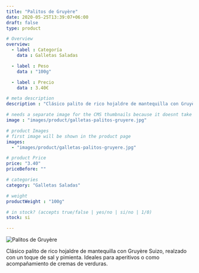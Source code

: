 ```yaml
---
title: "Palitos de Gruyère"
date: 2020-05-25T13:39:07+06:00
draft: false
type: product

# Overview
overview:
  - label : Categoría
    data : Galletas Saladas

  - label : Peso
    data : "100g"

  - label : Precio
    data : 3.40€

# meta description
description : "Clásico palito de rico hojaldre de mantequilla con Gruyère Suizo, realzado con un toque de sal y pimienta. Ideales para aperitivos o como acompañamiento de cremas de verduras."

# needs a separate image for the CMS thumbnails because it doesnt take arrays (slideshow images)
image : "images/product/galletas-palitos-gruyere.jpg"

# product Images
# first image will be shown in the product page
images:
  - "images/product/galletas-palitos-gruyere.jpg"

# product Price
price: "3.40"
priceBefore: ""

# categories
category: "Galletas Saladas"

# weight
productWeight : "100g"

# in stock? (accepts true/false | yes/no | si/no | 1/0)
stock: si

---
```

![Palitos de Gruyère](/images/product/galletas-palitos-gruyere.jpg "Palitos de Gruyère")

Clásico palito de rico hojaldre de mantequilla con Gruyère Suizo, realzado con un toque de sal y pimienta. Ideales para aperitivos o como acompañamiento de cremas de verduras.
